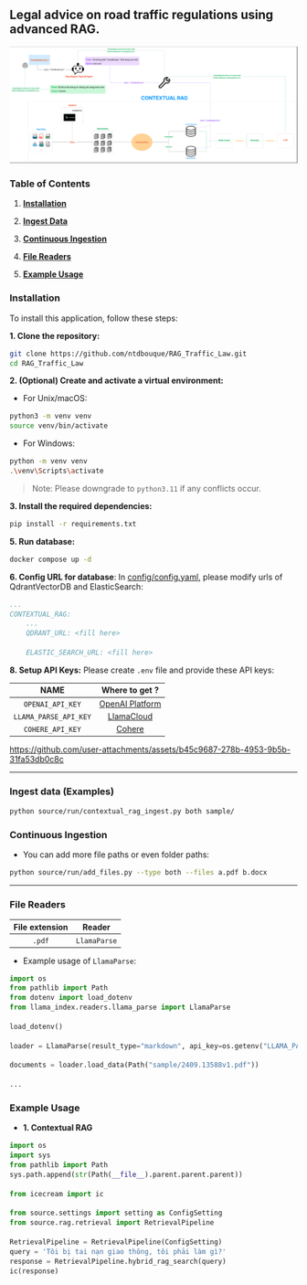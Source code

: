 ## **Legal advice on road traffic regulations using advanced RAG.**

![](./public/contextual_rag.png)

### **Table of Contents**

1. [**Installation**](#installation)

2. [**Ingest Data**](#ingest-data-examples)

3. [**Continuous Ingestion**](#continuous-ingestion)

4. [**File Readers**](#file-readers)

5. [**Example Usage**](#example-usage)


### **Installation**

To install this application, follow these steps:

**1. Clone the repository:**

```bash
git clone https://github.com/ntdbouque/RAG_Traffic_Law.git
cd RAG_Traffic_Law
```

**2. (Optional) Create and activate a virtual environment:**

-   For Unix/macOS:

```bash
python3 -m venv venv
source venv/bin/activate
```

-   For Windows:

```bash
python -m venv venv
.\venv\Scripts\activate
```

> Note: Please downgrade to `python3.11` if any conflicts occur.

**3. Install the required dependencies:**

```bash
pip install -r requirements.txt
```

**5. Run database:**

```bash
docker compose up -d
```

**6. Config URL for database**: In [config/config.yaml](./config/config.yaml), please modify urls of QdrantVectorDB and ElasticSearch:

```yml
...
CONTEXTUAL_RAG:
    ...
    QDRANT_URL: <fill here>

    ELASTIC_SEARCH_URL: <fill here>
```

**8. Setup API Keys:** Please create `.env` file and provide these API keys:

|         NAME          |                     Where to get ?                      |
| :-------------------: | :-----------------------------------------------------: |
|   `OPENAI_API_KEY`    | [OpenAI Platform](https://platform.openai.com/api-keys) |
| `LLAMA_PARSE_API_KEY` |    [LlamaCloud](https://cloud.llamaindex.ai/api-key)    |
|   `COHERE_API_KEY`    |     [Cohere](https://dashboard.cohere.com/api-keys)     |

https://github.com/user-attachments/assets/b45c9687-278b-4953-9b5b-31fa53db0c8c

---

### **Ingest data (Examples)**

```bash
python source/run/contextual_rag_ingest.py both sample/
```

### **Continuous Ingestion**

-   You can add more file paths or even folder paths:

```bash
python source/run/add_files.py --type both --files a.pdf b.docx
```

---

### **File Readers**


| File extension |        Reader        |
| :------------: | :------------------: |
|     `.pdf`     |     `LlamaParse`     |

-   Example usage of `LlamaParse`:

```python
import os
from pathlib import Path
from dotenv import load_dotenv
from llama_index.readers.llama_parse import LlamaParse

load_dotenv()

loader = LlamaParse(result_type="markdown", api_key=os.getenv("LLAMA_PARSE_API_KEY"))

documents = loader.load_data(Path("sample/2409.13588v1.pdf"))

...
```
### **Example Usage**

-   **1. Contextual RAG**
```python
import os
import sys
from pathlib import Path
sys.path.append(str(Path(__file__).parent.parent.parent))

from icecream import ic

from source.settings import setting as ConfigSetting
from source.rag.retrieval import RetrievalPipeline

RetrievalPipeline = RetrievalPipeline(ConfigSetting)
query = 'Tôi bị tai nạn giao thông, tôi phải làm gì?'
response = RetrievalPipeline.hybrid_rag_search(query)
ic(response)
```
